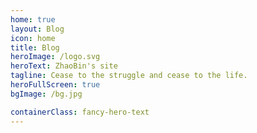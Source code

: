 ```yaml
---
home: true
layout: Blog
icon: home
title: Blog
heroImage: /logo.svg
heroText: ZhaoBin's site
tagline: Cease to the struggle and cease to the life.
heroFullScreen: true
bgImage: /bg.jpg

containerClass: fancy-hero-text
---
```

